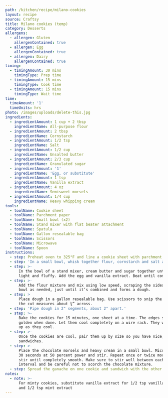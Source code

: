 ```yaml
---
path: /kitchen/recipe/milano-cookies
layout: recipe
source: Craftsy
title: Milano cookies (temp)
category: Desserts
allergens:
  - allergen: Gluten
    allergenContained: true
  - allergen: Egg
    allergenContained: true
  - allergen: Dairy
    allergenContained: true
timing:
  - timingAmount: 30 mins
    timingType: Prep time
  - timingAmount: 15 mins
    timingType: Cook time
  - timingAmount: 15 mins
    timingType: Wait time
time:
  timeAmount: '1'
  timeUnits: hrs
photo: /images/uploads/delete-this.jpg
ingredients:
  - ingredientAmount: 1 cup + 2 tbsp
    ingredientName: All-purpose flour
  - ingredientAmount: 2 tbsp
    ingredientName: Cornstarch
  - ingredientAmount: 1/2 tsp
    ingredientName: Salt
  - ingredientAmount: 1/2 cup
    ingredientName: Unsalted butter
  - ingredientAmount: 2/3 cup
    ingredientName: Granulated sugar
  - ingredientAmount: '1'
    ingredientName: 'Egg, or substitute'
  - ingredientAmount: 1 tsp
    ingredientName: Vanilla extract
  - ingredientAmount: 4 oz
    ingredientName: Semisweet morsels
  - ingredientAmount: 1/4 cup
    ingredientName: Heavy whipping cream
tools:
  - toolName: Cookie sheet
  - toolName: Parchment paper
  - toolName: Small bowl (x2)
  - toolName: Stand mixer with flat beater attachment
  - toolName: Spatula
  - toolName: Gallon resealable bag
  - toolName: Scissors
  - toolName: Microwave
  - toolName: Spoon
instructions:
  - step: Preheat oven to 325°F and line a cookie sheet with parchment paper.
  - step: 'In a small bowl, whisk together flour, cornstarch and salt and set aside.'
  - step: >-
      In the bowl of a stand mixer, cream butter and sugar together until it’s
      light and fluffy. Add the egg and vanilla extract. Beat until combined.
  - step: >-
      Add the flour mixture and mix using low speed, scraping the sides of the
      bowl as needed, just until it’s combined and forms a dough.
  - step: >
      Place dough in a gallon resealable bag. Use scissors to snip the tip so
      the cut measures about ¾” across.
  - step: 'Pipe dough in 2" segments, about 2" apart.'
  - step: >-
      Bake the cookies for 15 minutes, one sheet at a time. The edges should be
      golden when done. Let them cool completely on a wire rack. They will crisp
      up as they cool.
  - step: >-
      Once the cookies are cool, pair them up by size so you have nice, neat
      sandwiches.
  - step: >-
      Place the chocolate morsels and heavy cream in a small bowl. Microwave for
      30 seconds at 50 percent power and stir. Repeat once or twice more and
      stir until completely smooth. Make sure to stir well between each heating
      interval and be careful not to scorch the chocolate mixture.
  - step: Spread the ganache on one cookie and sandwich with the other.
notes:
  - note: >-
      For minty cookies, substitute vanilla extract for 1/2 tsp vanilla extract
      and 1/2 tsp mint extract
---
```


